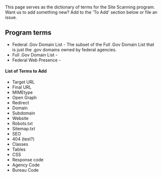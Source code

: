 

This page serves as the dictionary of terms for the Site Scanning program.  Want us to add something new?  Add to the 'To Add' section below or file an issue. 

## Program terms

* Federal .Gov Domain List - The subset of the Full .Gov Domain List that is just the .gov domains owned by federal agencies.  
* Full .Gov Domain List - 
* Federal Web Presence - 


#### List of Terms to Add

- Target URL
- Final URL
- MIMEtype
- Open Graph
- Redirect
- Domain
- Subdomain
- Website
- Robots.txt
- Sitemap.txt
- SEO
- 404 (test?)
- Classes
- Tables
- CSS
- Response code
- Agency Code
- Bureau Code

